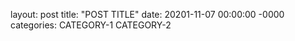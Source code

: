 layout: post
title: "POST TITLE"
date: 20201-11-07 00:00:00 -0000
categories: CATEGORY-1 CATEGORY-2
